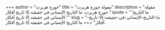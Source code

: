 +++
author = "جورج هربرت"
title = "مقولة جورج هربرت"
description = "مقولة جورج هربرت: ما التاريخ الإنساني في حقيقته إلا تاريخ أفكار."
quote = '''ما التاريخ الإنساني في حقيقته إلا تاريخ أفكار.'''
slug = "ما-التاريخ-الإنساني-في-حقيقته-إلا-تاريخ-أفكار"
+++
ما التاريخ الإنساني في حقيقته إلا تاريخ أفكار.
